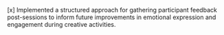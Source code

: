 [x] Implemented a structured approach for gathering participant feedback post-sessions to inform future improvements in emotional expression and engagement during creative activities.